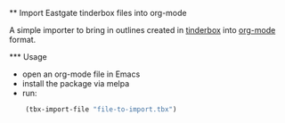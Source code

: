 ** Import Eastgate tinderbox files into org-mode

A simple importer to bring in outlines created in [tinderbox](http://www.eastgate.com/Tinderbox/) into [org-mode](http://www.orgmode.org) format.

*** Usage

- open an org-mode file in Emacs
- install the package via melpa
- run:

```scheme
    (tbx-import-file "file-to-import.tbx")
```
